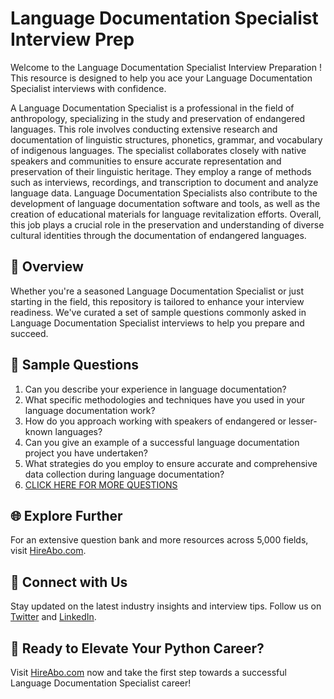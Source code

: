 # Language Documentation Specialist Interview Prep

Welcome to the Language Documentation Specialist Interview Preparation ! This resource is designed to help you ace your Language Documentation Specialist interviews with confidence.

A Language Documentation Specialist is a professional in the field of anthropology, specializing in the study and preservation of endangered languages. This role involves conducting extensive research and documentation of linguistic structures, phonetics, grammar, and vocabulary of indigenous languages. The specialist collaborates closely with native speakers and communities to ensure accurate representation and preservation of their linguistic heritage. They employ a range of methods such as interviews, recordings, and transcription to document and analyze language data. Language Documentation Specialists also contribute to the development of language documentation software and tools, as well as the creation of educational materials for language revitalization efforts. Overall, this job plays a crucial role in the preservation and understanding of diverse cultural identities through the documentation of endangered languages.

## 🚀 Overview

Whether you're a seasoned Language Documentation Specialist or just starting in the field, this repository is tailored to enhance your interview readiness. We've curated a set of sample questions commonly asked in Language Documentation Specialist interviews to help you prepare and succeed.

## 📝 Sample Questions

1. Can you describe your experience in language documentation?
2. What specific methodologies and techniques have you used in your language documentation work?
3. How do you approach working with speakers of endangered or lesser-known languages?
4. Can you give an example of a successful language documentation project you have undertaken?
5. What strategies do you employ to ensure accurate and comprehensive data collection during language documentation?
6. [CLICK HERE FOR MORE QUESTIONS](https://hireabo.com/job/7_2_31/Language%20Documentation%20Specialist)

## 🌐 Explore Further

For an extensive question bank and more resources across 5,000 fields, visit [HireAbo.com](https://www.hireabo.com).

## 📱 Connect with Us

Stay updated on the latest industry insights and interview tips. Follow us on [Twitter](https://twitter.com/hireabo) and [LinkedIn](https://www.linkedin.com/in/hire-abo-3609972a8/).

## 🚀 Ready to Elevate Your Python Career?

Visit [HireAbo.com](https://www.hireabo.com) now and take the first step towards a successful Language Documentation Specialist career!